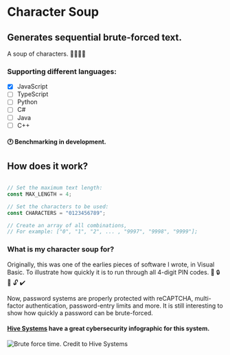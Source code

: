 # Character Soup

## Generates sequential brute-forced text.
A soup of characters. :tomato::corn::stew::cake:

### Supporting different languages:
- [x] JavaScript
- [ ] TypeScript
- [ ] Python
- [ ] C#
- [ ] Java
- [ ] C++
#### :clock1: Benchmarking in development.

## How does it work?
```javascript

// Set the maximum text length:
const MAX_LENGTH = 4;

// Set the characters to be used:
const CHARACTERS = "0123456789";

// Create an array of all combinations,
// For example: ["0", "1", "2", ... , "9997", "9998", "9999"];

```

### What is my character soup for?

Originally, this was one of the earlies pieces of software I wrote, in Visual Basic.
To illustrate how quickly it is to run through all 4-digit PIN codes.
:no_entry_sign: :lock: :key: :unlock: :heavy_check_mark:

Now, password systems are properly protected with reCAPTCHA, multi-factor authentication, password-entry limits and more.
It is still interesting to show how quickly a password can be brute-forced.

#### [Hive Systems](https://www.hivesystems.io/) have a great cybersecurity infographic for this system.
![Brute force time. Credit to Hive Systems](https://user-images.githubusercontent.com/53222142/203083902-36696cc8-f3bb-4b23-9a42-643856ac5125.png)
